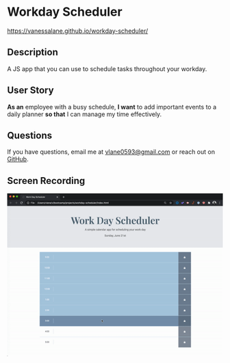 # Workday Scheduler
https://vanessalane.github.io/workday-scheduler/

## Description
A JS app that you can use to schedule tasks throughout your workday.

## User Story
**As an** employee with a busy schedule, **I want** to add important events to a daily planner **so that** I can manage my time effectively.

## Questions
If you have questions, email me at [vlane0593@gmail.com](mailto:vlane0593@gmail.com) or reach out on [GitHub](https://www.github.com/vanessalane).

## Screen Recording
![Screen Recording Gif](assets/images/workday_scheduler_demo.gif)
